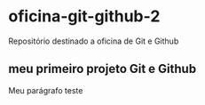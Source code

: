# oficina-git-github-2
Repositório destinado a oficina de Git e Github

## meu primeiro projeto Git e Github

Meu parágrafo teste
